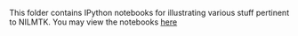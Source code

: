 This folder contains IPython notebooks for illustrating various stuff pertinent to NILMTK.
You may view the notebooks [here](http://nbviewer.ipython.org/github/nilmtk/nilmtk/tree/master/notebooks/)
